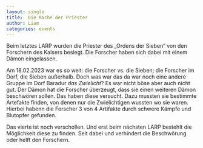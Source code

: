 ```yaml
---
layout: single
title:  Die Rache der Priester
author: Liam
categories: events
---
```


Beim letztes LARP wurden die Priester des „Ordens der Sieben“ von den Forschern des Kaisers besiegt. Die Forscher haben sich dabei mit einem Dämon eingelassen.

Am 18.02.2023 war es so weit: die Forscher vs. die Sieben; die Forscher im Dorf, die Sieben außerhalb. 
Doch was war das da war noch eine andere Gruppe im Dorf Baradur _das Zwielicht_? Es war nicht böse aber auch nicht gut. 
Der Dämon hat die Forscher überzeugt, dass sie einen weiteren Dämon beschwören sollen. Das haben diese versucht.  Dazu  mussten  sie bestimmte Artefakte finden,  von denen  nur die Zwielichtigen wussten wo sie waren. 
Hierbei habenn die Forscher  3 von 4 Artifakte durch schwere Kämpfe und Blutopfer gefunden.

Das vierte ist noch verschollen. Und erst beim nächsten LARP bestehlt die Möglichkeit diese zu finden. 
Seit dabei und verhindert die Beschwörung oder helft den Forschern.


 

